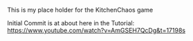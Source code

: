 This is my place holder for the KitchenChaos game

Initial Commit is at about here in the Tutorial: 
https://www.youtube.com/watch?v=AmGSEH7QcDg&t=17198s
